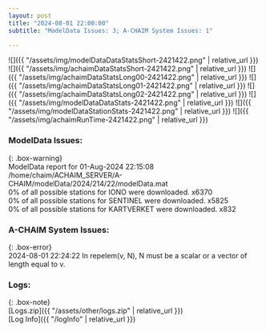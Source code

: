 ```yaml
---
layout: post
title: "2024-08-01 22:00:00"
subtitle: "ModelData Issues: 3; A-CHAIM System Issues: 1"

---
```


![]({{ "/assets/img/modelDataDataStatsShort-2421422.png" | relative_url }})
![]({{ "/assets/img/achaimDataStatsShort-2421422.png" | relative_url }})
![]({{ "/assets/img/achaimDataStatsLong00-2421422.png" | relative_url }})
![]({{ "/assets/img/achaimDataStatsLong01-2421422.png" | relative_url }})
![]({{ "/assets/img/achaimDataStatsLong02-2421422.png" | relative_url }})
![]({{ "/assets/img/modelDataDataStats-2421422.png" | relative_url }})
![]({{ "/assets/img/modelDataStationStats-2421422.png" | relative_url }})
![]({{ "/assets/img/achaimRunTime-2421422.png" | relative_url }})


### ModelData Issues:  
  
{: .box-warning}  
 ModelData report for 01-Aug-2024 22:15:08   
 /home/chaim/ACHAIM_SERVER/A-CHAIM/modelData/2024/214/22/modelData.mat   
 0% of all possible stations for IONO were downloaded. x6370   
 0% of all possible stations for SENTINEL were downloaded. x5825   
 0% of all possible stations for KARTVERKET were downloaded. x832   
  
### A-CHAIM System Issues:  
  
{: .box-error}  
2024-08-01 22:24:22 In repelem(v, N), N must be a scalar or a vector of length equal to v.  

### Logs:  
  
{: .box-note}  
[Logs.zip]({{ "/assets/other/logs.zip" | relative_url }})  
[Log Info]({{ "/logInfo" | relative_url }})  
